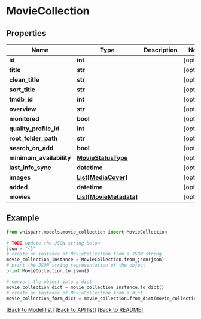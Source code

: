 # MovieCollection


## Properties
Name | Type | Description | Notes
------------ | ------------- | ------------- | -------------
**id** | **int** |  | [optional] 
**title** | **str** |  | [optional] 
**clean_title** | **str** |  | [optional] 
**sort_title** | **str** |  | [optional] 
**tmdb_id** | **int** |  | [optional] 
**overview** | **str** |  | [optional] 
**monitored** | **bool** |  | [optional] 
**quality_profile_id** | **int** |  | [optional] 
**root_folder_path** | **str** |  | [optional] 
**search_on_add** | **bool** |  | [optional] 
**minimum_availability** | [**MovieStatusType**](MovieStatusType.md) |  | [optional] 
**last_info_sync** | **datetime** |  | [optional] 
**images** | [**List[MediaCover]**](MediaCover.md) |  | [optional] 
**added** | **datetime** |  | [optional] 
**movies** | [**List[MovieMetadata]**](MovieMetadata.md) |  | [optional] 

## Example

```python
from whisparr.models.movie_collection import MovieCollection

# TODO update the JSON string below
json = "{}"
# create an instance of MovieCollection from a JSON string
movie_collection_instance = MovieCollection.from_json(json)
# print the JSON string representation of the object
print MovieCollection.to_json()

# convert the object into a dict
movie_collection_dict = movie_collection_instance.to_dict()
# create an instance of MovieCollection from a dict
movie_collection_form_dict = movie_collection.from_dict(movie_collection_dict)
```
[[Back to Model list]](../README.md#documentation-for-models) [[Back to API list]](../README.md#documentation-for-api-endpoints) [[Back to README]](../README.md)


